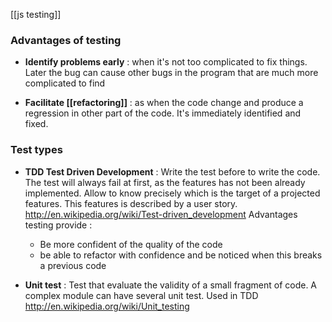 [[js testing]]

### Advantages of testing 

* **Identify problems early** : when it's not too complicated to fix things. Later the bug can cause other bugs in the program that are much more complicated to find 

* **Facilitate [[refactoring]]** : as when the code change and produce a regression in other part of the code. It's immediately identified and fixed. 

### Test types

* **TDD Test Driven Development** : Write the test before to write the code. The test will always fail at first, as the features has not been already implemented. Allow to know precisely which is the target of a projected features. This features is described by a user story.
http://en.wikipedia.org/wiki/Test-driven_development
Advantages testing provide :    
  * Be more confident of the quality of the code 
  * be able to refactor with confidence and be noticed when this breaks a previous code

* **Unit test** : Test that evaluate the validity of a small fragment of code. A complex module can have several unit test. Used in TDD
http://en.wikipedia.org/wiki/Unit_testing
